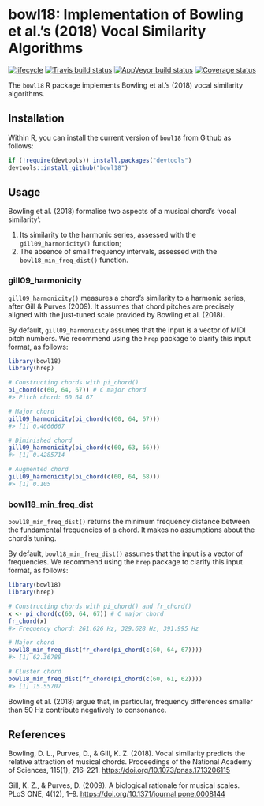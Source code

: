 
<!-- README.md is generated from README.Rmd. Please edit that file -->

# bowl18: Implementation of Bowling et al.’s (2018) Vocal Similarity Algorithms

[![lifecycle](https://img.shields.io/badge/lifecycle-maturing-blue.svg)](https://www.tidyverse.org/lifecycle/#maturing)
[![Travis build
status](https://travis-ci.org/pmcharrison/bowl18.svg?branch=master)](https://travis-ci.org/pmcharrison/bowl18)
[![AppVeyor build
status](https://ci.appveyor.com/api/projects/status/github/pmcharrison/bowl18?branch=master&svg=true)](https://ci.appveyor.com/project/pmcharrison/bowl18)
[![Coverage
status](https://coveralls.io/repos/github/pmcharrison/bowl18/badge.svg)](https://coveralls.io/r/pmcharrison/bowl18?branch=master)

The `bowl18` R package implements Bowling et al.’s (2018) vocal
similarity algorithms.

## Installation

Within R, you can install the current version of `bowl18` from Github as
follows:

``` r
if (!require(devtools)) install.packages("devtools")
devtools::install_github("bowl18")
```

## Usage

Bowling et al. (2018) formalise two aspects of a musical chord’s ‘vocal
similarity’:

1)  Its similarity to the harmonic series, assessed with the
    `gill09_harmonicity()` function;
2)  The absence of small frequency intervals, assessed with the
    `bowl18_min_freq_dist()` function.

### gill09\_harmonicity

`gill09_harmonicity()` measures a chord’s similarity to a harmonic
series, after Gill & Purves (2009). It assumes that chord pitches are
precisely aligned with the just-tuned scale provided by Bowling et
al. (2018).

By default, `gill09_harmonicity` assumes that the input is a vector of
MIDI pitch numbers. We recommend using the `hrep` package to clarify
this input format, as follows:

``` r
library(bowl18)
library(hrep)

# Constructing chords with pi_chord()
pi_chord(c(60, 64, 67)) # C major chord
#> Pitch chord: 60 64 67

# Major chord
gill09_harmonicity(pi_chord(c(60, 64, 67)))
#> [1] 0.4666667

# Diminished chord
gill09_harmonicity(pi_chord(c(60, 63, 66)))
#> [1] 0.4285714

# Augmented chord
gill09_harmonicity(pi_chord(c(60, 64, 68)))
#> [1] 0.105
```

### bowl18\_min\_freq\_dist

`bowl18_min_freq_dist()` returns the minimum frequency distance between
the fundamental frequencies of a chord. It makes no assumptions about
the chord’s tuning.

By default, `bowl18_min_freq_dist()` assumes that the input is a vector
of frequencies. We recommend using the `hrep` package to clarify this
input format, as follows:

``` r
library(bowl18)
library(hrep)

# Constructing chords with pi_chord() and fr_chord()
x <- pi_chord(c(60, 64, 67)) # C major chord
fr_chord(x) 
#> Frequency chord: 261.626 Hz, 329.628 Hz, 391.995 Hz

# Major chord
bowl18_min_freq_dist(fr_chord(pi_chord(c(60, 64, 67))))
#> [1] 62.36788

# Cluster chord
bowl18_min_freq_dist(fr_chord(pi_chord(c(60, 61, 62))))
#> [1] 15.55707
```

Bowling et al. (2018) argue that, in particular, frequency differences
smaller than 50 Hz contribute negatively to consonance.

## References

Bowling, D. L., Purves, D., & Gill, K. Z. (2018). Vocal similarity
predicts the relative attraction of musical chords. Proceedings of the
National Academy of Sciences, 115(1), 216–221.
<https://doi.org/10.1073/pnas.1713206115>

Gill, K. Z., & Purves, D. (2009). A biological rationale for musical
scales. PLoS ONE, 4(12), 1–9.
<https://doi.org/10.1371/journal.pone.0008144>

